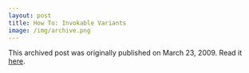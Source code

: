 ```yaml
---
layout: post
title: How To: Invokable Variants
image: /img/archive.png
---
```

This archived post was originally published on March 23, 2009. Read it [here](/alex.ciobanu.org/index1611.html).
